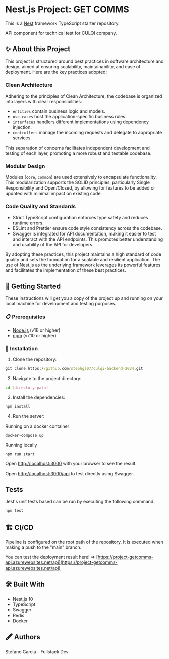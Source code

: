 # Nest.js Project: GET COMMS

This is a [Nest](https://github.com/nestjs/nest) framework TypeScript starter repository.

API component for technical test for CULQI company.

## ✨ About this Project

This project is structured around best practices in software architecture and design, aimed at ensuring scalability, maintainability, and ease of deployment. Here are the key practices adopted:

### Clean Architecture

Adhering to the principles of Clean Architecture, the codebase is organized into layers with clear responsibilities:

- `entities` contain business logic and models.
- `use-cases` host the application-specific business rules.
- `interfaces` handlers different implementations using dependency injection.
- `controllers` manage the incoming requests and delegate to appropriate services.

This separation of concerns facilitates independent development and testing of each layer, promoting a more robust and testable codebase.

### Modular Design

Modules (`core`, `common`) are used extensively to encapsulate functionality. This modularization supports the SOLID principles, particularly Single Responsibility and Open/Closed, by allowing for features to be added or updated with minimal impact on existing code.

### Code Quality and Standards

- Strict TypeScript configuration enforces type safety and reduces runtime errors.
- ESLint and Prettier ensure code style consistency across the codebase.
- Swagger is integrated for API documentation, making it easier to test and interact with the API endpoints. This promotes better understanding and usability of the API for developers.

By adopting these practices, this project maintains a high standard of code quality and sets the foundation for a scalable and resilient application. The use of Nest.js as the underlying framework leverages its powerful features and facilitates the implementation of these best practices.

## 🚀 Getting Started

These instructions will get you a copy of the project up and running on your local machine for development and testing purposes.


### 📋 Prerequisites

- [Node.js](https://nodejs.org/en/) (v16 or higher)
- [npm](https://www.npmjs.com/) (v7.10 or higher)

### 🔧 Installation

1. Clone the repository:

```cmd
git clone https://github.com/stephgl07/culqi-backend-2024.git
```

2. Navigate to the project directory:

```bash
cd [directory-path]
```

3. Install the dependencies:

```bash
npm install
```

4. Run the server:

Running on a docker container

```bash
docker-compose up
```

Running locally

```bash
npm run start
```

Open [http://localhost:3000](http://localhost:3000) with your browser to see the result.

Open [http://localhost:3000/api](http://localhost:3000/api) to test directly using Swagger.

## Tests

Jest's unit tests based can be run by executing the following command:

```bash
npm test
```

## 🏗️ CI/CD

Pipeline is configured on the root path of the repository. It is executed when making a push to the "main" branch.

You can test the deployment result here! => [https://project-getcomms-api.azurewebsites.net/api](https://project-getcomms-api.azurewebsites.net/api)

## 🛠️ Built With

- Nest.js 10
- TypeScript
- Swagger
- Redis
- Docker

## 🖋️ Authors

Stefano Garcia - Fullstack Dev
